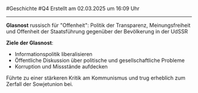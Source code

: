 #Geschichte #Q4 Erstellt am 02.03.2025 um 16:09 Uhr

---

**Glasnost** russisch für "Offenheit": Politik der Transparenz, Meinungsfreiheit und Offenheit der Staatsführung gegenüber der Bevölkerung in der UdSSR

**Ziele der Glasnost**:
- Informationspolitik liberalisieren
- Öffentliche Diskussion über politische und gesellschaftliche Probleme
- Korruption und Missstände aufdecken

Führte zu einer stärkeren Kritik am Kommunismus und trug erheblich zum Zerfall der Sowjetunion bei.